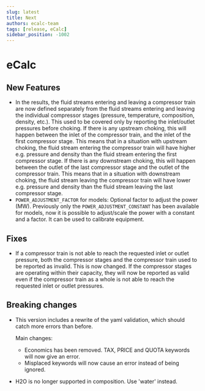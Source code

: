 ```yaml
---
slug: latest
title: Next
authors: ecalc-team
tags: [release, eCalc]
sidebar_position: -1002
---
```


# eCalc



## New Features

- In the results, the fluid streams entering and leaving a compressor train are now defined separately from the fluid 
  streams entering and leaving the individual compressor stages (pressure, temperature, composition, density, etc.).
  This used to be covered only by reporting the inlet/outlet pressures before choking. 
  If there is any upstream choking, this will happen between the inlet of the compressor train, and the inlet of the
  first compressor stage. This means that in a situation with upstream choking, the fluid stream entering the compressor
  train will have higher e.g. pressure and density than the fluid stream entering the first compressor stage. If there
  is any downstream choking, this will happen between the outlet of the last compressor stage and the outlet of the
  compressor train. This means that in a situation with downstream choking, the fluid stream leaving the compressor
  train will have lower e.g. pressure and density than the fluid stream leaving the last compressor stage.
- `POWER_ADJUSTMENT_FACTOR` for models: Optional factor to adjust the power (MW). Previously only the `POWER_ADJUSTMENT_CONSTANT` has been available for models, now it is possible to adjust/scale the power with a constant and a factor. It can be used to calibrate equipment.

## Fixes

- If a compressor train is not able to reach the requested inlet or outlet pressure, both the compressor stages and
  the compressor train used to be reported as invalid. This is now changed. If the compressor stages are operating within
  their capacity, they will now be reported as valid even if the compressor train as a whole is not able to reach
  the requested inlet or outlet pressures.

## Breaking changes

- This version includes a rewrite of the yaml validation, which should catch more errors than before.
    
    Main changes:
    - Economics has been removed. TAX, PRICE and QUOTA keywords will now give an error.
    - Misplaced keywords will now cause an error instead of being ignored.

- H2O is no longer supported in composition. Use 'water' instead.